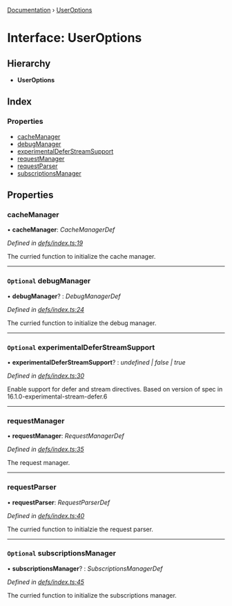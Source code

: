 [Documentation](../README.md) › [UserOptions](useroptions.md)

# Interface: UserOptions

## Hierarchy

* **UserOptions**

## Index

### Properties

* [cacheManager](useroptions.md#cachemanager)
* [debugManager](useroptions.md#optional-debugmanager)
* [experimentalDeferStreamSupport](useroptions.md#optional-experimentaldeferstreamsupport)
* [requestManager](useroptions.md#requestmanager)
* [requestParser](useroptions.md#requestparser)
* [subscriptionsManager](useroptions.md#optional-subscriptionsmanager)

## Properties

###  cacheManager

• **cacheManager**: *CacheManagerDef*

*Defined in [defs/index.ts:19](https://github.com/badbatch/graphql-box/blob/1f1e01d3/packages/client/src/defs/index.ts#L19)*

The curried function to initialize the cache manager.

___

### `Optional` debugManager

• **debugManager**? : *DebugManagerDef*

*Defined in [defs/index.ts:24](https://github.com/badbatch/graphql-box/blob/1f1e01d3/packages/client/src/defs/index.ts#L24)*

The curried function to initialize the debug manager.

___

### `Optional` experimentalDeferStreamSupport

• **experimentalDeferStreamSupport**? : *undefined | false | true*

*Defined in [defs/index.ts:30](https://github.com/badbatch/graphql-box/blob/1f1e01d3/packages/client/src/defs/index.ts#L30)*

Enable support for defer and stream directives. Based on version
of spec in 16.1.0-experimental-stream-defer.6

___

###  requestManager

• **requestManager**: *RequestManagerDef*

*Defined in [defs/index.ts:35](https://github.com/badbatch/graphql-box/blob/1f1e01d3/packages/client/src/defs/index.ts#L35)*

The request manager.

___

###  requestParser

• **requestParser**: *RequestParserDef*

*Defined in [defs/index.ts:40](https://github.com/badbatch/graphql-box/blob/1f1e01d3/packages/client/src/defs/index.ts#L40)*

The curried function to initialzie the request parser.

___

### `Optional` subscriptionsManager

• **subscriptionsManager**? : *SubscriptionsManagerDef*

*Defined in [defs/index.ts:45](https://github.com/badbatch/graphql-box/blob/1f1e01d3/packages/client/src/defs/index.ts#L45)*

The curried function to initialize the subscriptions manager.
